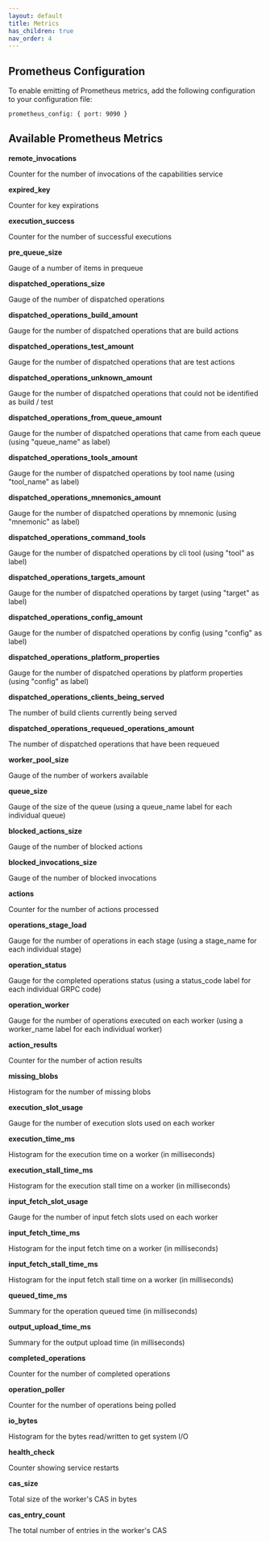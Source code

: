 ```yaml
---
layout: default
title: Metrics
has_children: true
nav_order: 4
---
```


## Prometheus Configuration

To enable emitting of Prometheus metrics, add the following configuration to your configuration file:

`
prometheus_config: {
  port: 9090
}
`

## Available Prometheus Metrics

**remote_invocations**

Counter for the number of invocations of the capabilities service

**expired_key**

Counter for key expirations

**execution_success**

Counter for the number of successful executions

**pre_queue_size**

Gauge of a number of items in prequeue

**dispatched_operations_size**

Gauge of the number of dispatched operations

**dispatched_operations_build_amount**  

Gauge for the number of dispatched operations that are build actions

**dispatched_operations_test_amount**  

Gauge for the number of dispatched operations that are test actions

**dispatched_operations_unknown_amount**  

Gauge for the number of dispatched operations that could not be identified as build / test

**dispatched_operations_from_queue_amount**  

Gauge for the number of dispatched operations that came from each queue (using "queue_name" as label)

**dispatched_operations_tools_amount**  

Gauge for the number of dispatched operations by tool name (using "tool_name" as label)

**dispatched_operations_mnemonics_amount**  

Gauge for the number of dispatched operations by mnemonic (using "mnemonic" as label)

**dispatched_operations_command_tools**  

Gauge for the number of dispatched operations by cli tool (using "tool" as label)

**dispatched_operations_targets_amount**  

Gauge for the number of dispatched operations by target (using "target" as label)

**dispatched_operations_config_amount**  

Gauge for the number of dispatched operations by config (using "config" as label)

**dispatched_operations_platform_properties**  

Gauge for the number of dispatched operations by platform properties (using "config" as label)

**dispatched_operations_clients_being_served**  

The number of build clients currently being served

**dispatched_operations_requeued_operations_amount**  

The number of dispatched operations that have been requeued

**worker_pool_size**

Gauge of the number of workers available

**queue_size**

Gauge of the size of the queue (using a queue_name label for each individual queue)

**blocked_actions_size**

Gauge of the number of blocked actions

**blocked_invocations_size**

Gauge of the number of blocked invocations

**actions**

Counter for the number of actions processed

**operations_stage_load**

Gauge for the number of operations in each stage (using a stage_name for each individual stage)

**operation_status**

Gauge for the completed operations status (using a status_code label for each individual GRPC code)

**operation_worker**

Gauge for the number of operations executed on each worker (using a worker_name label for each individual worker)

**action_results**

Counter for the number of action results

**missing_blobs**

Histogram for the number of missing blobs

**execution_slot_usage**

Gauge for the number of execution slots used on each worker

**execution_time_ms**

Histogram for the execution time on a worker (in milliseconds)

**execution_stall_time_ms**

Histogram for the execution stall time on a worker (in milliseconds)

**input_fetch_slot_usage**

Gauge for the number of input fetch slots used on each worker

**input_fetch_time_ms**

Histogram for the input fetch time on a worker (in milliseconds)

**input_fetch_stall_time_ms**

Histogram for the input fetch stall time on a worker (in milliseconds)

**queued_time_ms**

Summary for the operation queued time (in milliseconds)

**output_upload_time_ms**

Summary for the output upload time (in milliseconds)

**completed_operations**

Counter for the number of completed operations

**operation_poller**

Counter for the number of operations being polled

**io_bytes**

Histogram for the bytes read/written to get system I/O

**health_check**

Counter showing service restarts

**cas_size**

Total size of the worker's CAS in bytes

**cas_entry_count**

The total number of entries in the worker's CAS